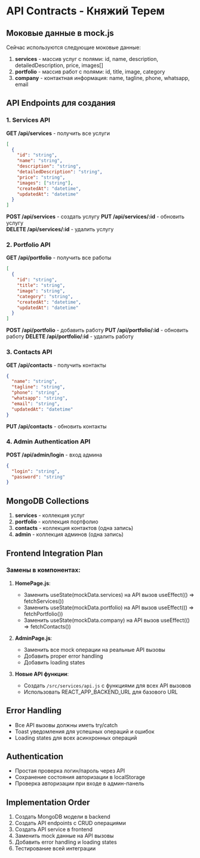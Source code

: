 # API Contracts - Княжий Терем

## Моковые данные в mock.js

Сейчас используются следующие моковые данные:
1. **services** - массив услуг с полями: id, name, description, detailedDescription, price, images[]
2. **portfolio** - массив работ с полями: id, title, image, category  
3. **company** - контактная информация: name, tagline, phone, whatsapp, email

## API Endpoints для создания

### 1. Services API

**GET /api/services** - получить все услуги
```json
[
  {
    "id": "string",
    "name": "string", 
    "description": "string",
    "detailedDescription": "string",
    "price": "string",
    "images": ["string"],
    "createdAt": "datetime",
    "updatedAt": "datetime"
  }
]
```

**POST /api/services** - создать услугу
**PUT /api/services/:id** - обновить услугу  
**DELETE /api/services/:id** - удалить услугу

### 2. Portfolio API

**GET /api/portfolio** - получить все работы
```json
[
  {
    "id": "string",
    "title": "string",
    "image": "string", 
    "category": "string",
    "createdAt": "datetime",
    "updatedAt": "datetime"
  }
]
```

**POST /api/portfolio** - добавить работу
**PUT /api/portfolio/:id** - обновить работу
**DELETE /api/portfolio/:id** - удалить работу

### 3. Contacts API

**GET /api/contacts** - получить контакты
```json
{
  "name": "string",
  "tagline": "string", 
  "phone": "string",
  "whatsapp": "string",
  "email": "string",
  "updatedAt": "datetime"
}
```

**PUT /api/contacts** - обновить контакты

### 4. Admin Authentication API

**POST /api/admin/login** - вход админа
```json
{
  "login": "string",
  "password": "string"
}
```

## MongoDB Collections

1. **services** - коллекция услуг
2. **portfolio** - коллекция портфолио  
3. **contacts** - коллекция контактов (одна запись)
4. **admin** - коллекция админов (одна запись)

## Frontend Integration Plan

### Замены в компонентах:

1. **HomePage.js**: 
   - Заменить useState(mockData.services) на API вызов useEffect(() => fetchServices())
   - Заменить useState(mockData.portfolio) на API вызов useEffect(() => fetchPortfolio()) 
   - Заменить useState(mockData.company) на API вызов useEffect(() => fetchContacts())

2. **AdminPage.js**:
   - Заменить все mock операции на реальные API вызовы
   - Добавить proper error handling
   - Добавить loading states

3. **Новые API функции**:
   - Создать `/src/services/api.js` с функциями для всех API вызовов
   - Использовать REACT_APP_BACKEND_URL для базового URL

## Error Handling

- Все API вызовы должны иметь try/catch
- Toast уведомления для успешных операций и ошибок
- Loading states для всех асинхронных операций

## Authentication

- Простая проверка логин/пароль через API
- Сохранение состояния авторизации в localStorage
- Проверка авторизации при входе в админ-панель

## Implementation Order

1. Создать MongoDB модели в backend
2. Создать API endpoints с CRUD операциями  
3. Создать API service в frontend
4. Заменить mock данные на API вызовы
5. Добавить error handling и loading states
6. Тестирование всей интеграции